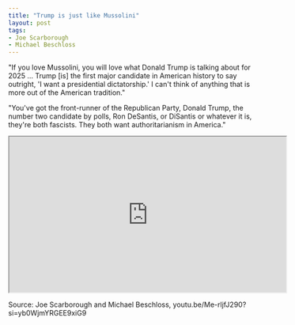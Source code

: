```yaml
---
title: "Trump is just like Mussolini"
layout: post
tags:
- Joe Scarborough
- Michael Beschloss
---
```


"If you love Mussolini, you will love what Donald Trump is talking about for 2025 ... Trump [is] the first major candidate in American history to say outright, 'I want a presidential dictatorship.' I can't think of anything that is more out of the American tradition."

"You've got the front-runner of the Republican Party, Donald Trump, the number two candidate by polls, Ron DeSantis, or DiSantis or whatever it is, they're both fascists. They both want authoritarianism in America."

<iframe width="560" height="315" src="https://www.youtube.com/embed/Me-rljfJ290?si=yb0WjmYRGEE9xiG9" title="Trump is just like Mussolini" allow="accelerometer; autoplay; clipboard-write; encrypted-media; gyroscope; picture-in-picture; web-share" allowfullscreen></iframe>

Source: Joe Scarborough and Michael Beschloss, youtu.be/Me-rljfJ290?si=yb0WjmYRGEE9xiG9
